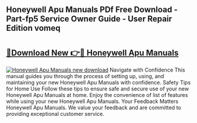 ## Honeywell Apu Manuals PDf Free Download - Part-fp5 Service Owner Guide - User Repair Edition vomeq

# <h2><a href="http://bc60074.oget.top/?id=Honeywell+Apu+Manuals">🔗Download New 👉🔴 Honeywell Apu Manuals</a></h2>

[![Honeywell Apu Manuals new download](https://i.imgur.com/5g1atiW.png)](http://bc60074.oget.top/?id=Honeywell+Apu+Manuals)
Navigate with Confidence This manual guides you through the process of setting up, using, and maintaining your new Honeywell Apu Manuals with confidence. Safety Tips for Home Use Follow these tips to ensure safe and secure use of your new Honeywell Apu Manuals at home. Enjoy the convenience of list of features while using your new Honeywell Apu Manuals. Your Feedback Matters Honeywell Apu Manuals. We value your feedback and are committed to providing exceptional customer service.
